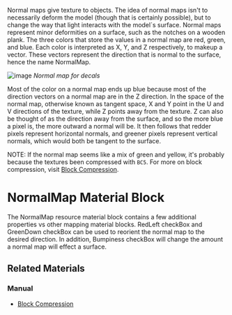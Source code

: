 Normal maps give texture to objects.  The idea of normal maps isn't to necessarily deform the model (though that is certainly possible), but to change the way that light interacts with the model`s surface.  Normal maps represent minor deformities on a surface, such as the notches on a wooden plank.  The three colors that store the values in a normal map are red, green, and blue.  Each color is interpreted as X, Y, and Z respectively, to makeup a vector.  These vectors represent the direction that is normal to the surface, hence the name NormalMap.



![image](https://media.githubusercontent.com/media/zeroengineteam/ZeroFiles/master/doc_files/46703.png) *Normal map for decals*


Most of the color on a normal map ends up blue because most of the direction vectors on a normal map are in the Z direction.  In the space of the normal map, otherwise known as tangent space, X and Y point in the U and V directions of the texture, while Z points away from the texture.  Z can also be thought of as the direction away from the surface, and so the more blue a pixel is, the more outward a normal will be.  It then follows that redder pixels represent horizontal normals, and greener pixels represent vertical normals, which would both be tangent to the surface.

NOTE: If the normal map seems like a mix of green and yellow, it's probably because the textures been compressed with `BC5`.  For more on block compression, visit [Block Compression](https://github.com/zeroengineteam/ZeroDocs/zero_editor_documentation/zeromanual/graphics/adding_assets/block_compression.markdown).

 # NormalMap Material Block
The NormalMap resource material block contains a few additional properties vs other mapping material blocks.  RedLeft checkBox and GreenDown checkBox can be used to reorient the normal map to the desired direction.  In addition, Bumpiness checkBox will change the amount a normal map will effect a surface.

 ## Related Materials
 ### Manual
- [Block Compression](https://github.com/zeroengineteam/ZeroDocs/zero_editor_documentation/zeromanual/graphics/adding_assets/block_compression.markdown) 

 